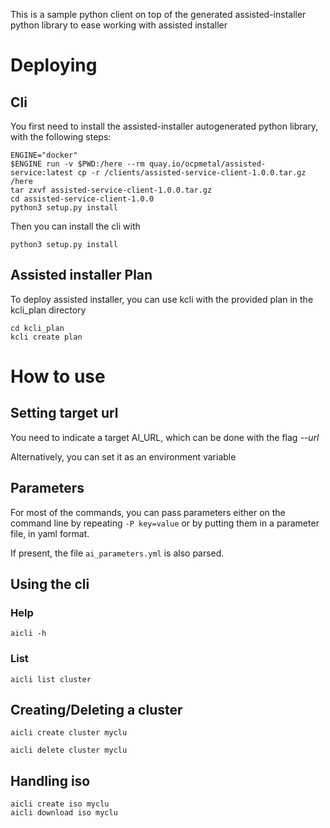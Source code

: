This is a sample python client on top of the generated assisted-installer python library to ease working with assisted installer

# Deploying

## Cli

You first need to install the assisted-installer autogenerated python library, with the following steps:

```
ENGINE="docker"
$ENGINE run -v $PWD:/here --rm quay.io/ocpmetal/assisted-service:latest cp -r /clients/assisted-service-client-1.0.0.tar.gz /here
tar zxvf assisted-service-client-1.0.0.tar.gz
cd assisted-service-client-1.0.0
python3 setup.py install
```

Then you can install the cli with

```
python3 setup.py install
```

## Assisted installer Plan

To deploy assisted installer, you can use kcli with the provided plan in the kcli_plan directory

```
cd kcli_plan
kcli create plan
``` 

# How to use

## Setting target url

You need to indicate a target AI_URL, which can be done with the flag *--url*

Alternatively, you can set it as an environment variable

## Parameters

For most of the commands, you can pass parameters either on the command line by repeating `-P key=value` or by putting them in a parameter file, in yaml format.

If present, the file  `ai_parameters.yml` is also parsed.

## Using the cli

### Help

```
aicli -h
```

### List 

```
aicli list cluster
```

## Creating/Deleting a cluster

```
aicli create cluster myclu
```

```
aicli delete cluster myclu
```

## Handling iso

```
aicli create iso myclu
aicli download iso myclu
```
